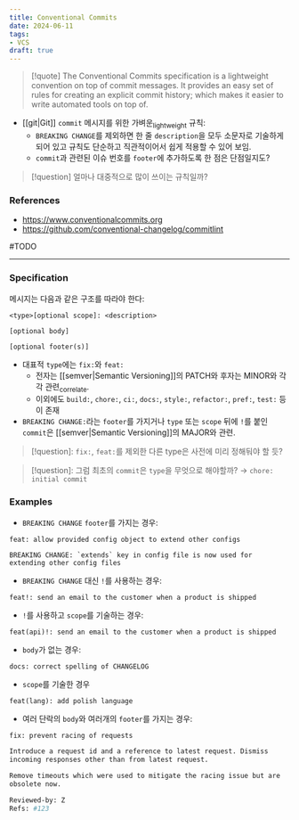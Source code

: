 ```yaml
---
title: Conventional Commits
date: 2024-06-11
tags:
- VCS
draft: true
---
```



> [!quote] The Conventional Commits specification is a lightweight convention on top of commit messages. It provides an easy set of rules for creating an explicit commit history; which makes it easier to write automated tools on top of.

- [[git|Git]] `commit` 메시지를 위한 가벼운<sub>lightweight</sub> 규칙:
    - `BREAKING CHANGE`를 제외하면 한 줄 `description`을 모두 소문자로 기술하게 되어 있고 규칙도 단순하고 직관적이어서 쉽게 적용할 수 있어 보임.
    - `commit`과 관련된 이슈 번호를 `footer`에 추가하도록 한 점은 단점일지도?

> [!question] 얼마나 대중적으로 많이 쓰이는 규칙일까?


### References
- https://www.conventionalcommits.org
- https://github.com/conventional-changelog/commitlint

#TODO

---
### Specification
메시지는 다음과 같은 구조를 따라야 한다:
```shell
<type>[optional scope]: <description>

[optional body]

[optional footer(s)]
```

- 대표적 `type`에는 `fix:`와 `feat:`
    - 전자는 [[semver|Semantic Versioning]]의 PATCH와 후자는 MINOR와 각각 관련<sub>correlate</sub>.
    - 이외에도  `build:`, `chore:`, `ci:`, `docs:`, `style:`, `refactor:`, `pref:`, `test:` 등이 존재
- `BREAKING CHANGE:`라는 `footer`를 가지거나 `type` 또는 `scope` 뒤에 `!`를 붙인 `commit`은 [[semver|Semantic Versioning]]의 MAJOR와 관련.

> [!question]: `fix:`, `feat:`를 제외한 다른 type은 사전에 미리 정해둬야 할 듯?

> [!question]: 그럼 최초의 `commit`은 `type`을 무엇으로 해야할까? $\to$ `chore: initial commit`

### Examples
- `BREAKING CHANGE` `footer`를 가지는 경우:
```shell
feat: allow provided config object to extend other configs

BREAKING CHANGE: `extends` key in config file is now used for extending other config files
```

- `BREAKING CHANGE` 대신 `!`를 사용하는 경우:
```shell
feat!: send an email to the customer when a product is shipped
```

- `!`를 사용하고 `scope`를 기술하는 경우:
```shell
feat(api)!: send an email to the customer when a product is shipped
```

- `body`가 없는 경우:
```shell
docs: correct spelling of CHANGELOG
```

- `scope`를 기술한 경우
```shell
feat(lang): add polish language
```

- 여러 단락의 `body`와  여러개의 `footer`를 가지는 경우:
```sh
fix: prevent racing of requests

Introduce a request id and a reference to latest request. Dismiss
incoming responses other than from latest request.

Remove timeouts which were used to mitigate the racing issue but are
obsolete now.

Reviewed-by: Z
Refs: #123
```

